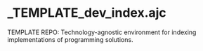 # _TEMPLATE_dev_index.ajc
TEMPLATE REPO: Technology-agnostic environment for indexing implementations of programming solutions.
